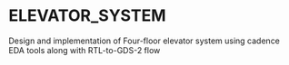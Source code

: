 # ELEVATOR_SYSTEM
Design and implementation of Four-floor elevator system using cadence EDA tools along with RTL-to-GDS-2 flow
